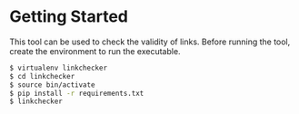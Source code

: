 # Getting Started

This tool can be used to check the validity of links. Before running the tool, create the environment to run the executable.

```bash
$ virtualenv linkchecker
$ cd linkchecker
$ source bin/activate
$ pip install -r requirements.txt
$ linkchecker
```
